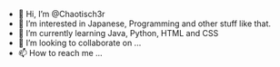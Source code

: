 - 👋 Hi, I’m @Chaotisch3r
- 👀 I’m interested in Japanese, Programming and other stuff like that.
- 🌱 I’m currently learning Java, Python, HTML and CSS
- 💞️ I’m looking to collaborate on ...
- 📫 How to reach me ...

<!---
Chaotisch3r/Chaotisch3r is a ✨ special ✨ repository because its `README.md` (this file) appears on your GitHub profile.
You can click the Preview link to take a look at your changes.
--->
